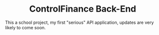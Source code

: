 <h1 align="center">ControlFinance Back-End</h1>
<p> This a school project, my first "serious" API application, updates are very likely to come soon.</p>